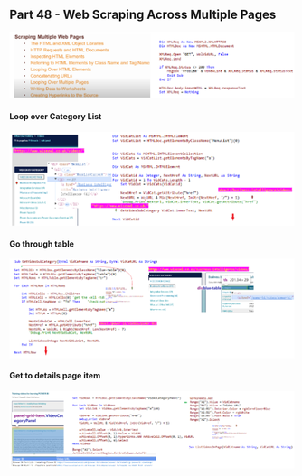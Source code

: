 ## Part 48 - Web Scraping Across Multiple Pages

![scmt](../images/scmt.PNG)

#### Loop over Category List

![scfs](../images/scfs.PNG)

#### Go through table

![scdd](../images/scdd.PNG)

#### Get to details page item

![scrd](../images/scrd.PNG)
